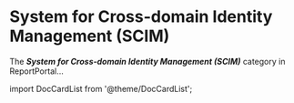# System for Cross-domain Identity Management (SCIM)

The ***System for Cross-domain Identity Management (SCIM)*** category in ReportPortal...

import DocCardList from '@theme/DocCardList';

<DocCardList />